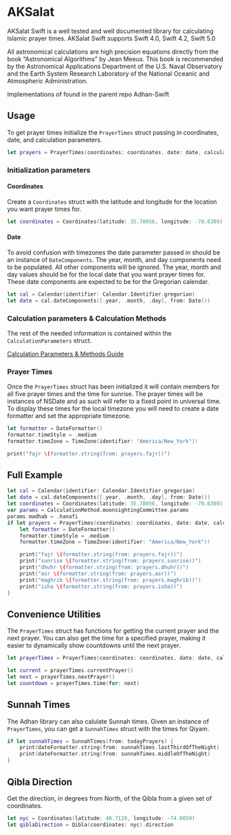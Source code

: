 # AKSalat

AKSalat Swift is a well tested and well documented library for calculating Islamic prayer times. AKSalat Swift supports Swift 4.0, Swift 4.2, Swift 5.0

All astronomical calculations are high precision equations directly from the book “Astronomical Algorithms” by Jean Meeus. This book is recommended by the Astronomical Applications Department of the U.S. Naval Observatory and the Earth System Research Laboratory of the National Oceanic and Atmospheric Administration.

Implementations of found in the parent repo Adhan-Swift


## Usage

To get prayer times initialize the `PrayerTimes` struct passing in coordinates,
date, and calculation parameters.

```swift
let prayers = PrayerTimes(coordinates: coordinates, date: date, calculationParameters: params)
```

### Initialization parameters

#### Coordinates

Create a `Coordinates` struct with the latitude and longitude for the location
you want prayer times for.

```swift
let coordinates = Coordinates(latitude: 35.78056, longitude: -78.6389)
```

#### Date

To avoid confusion with timezones the date parameter passed in should be an instance of
`DateComponents`. The year, month, and day components need to be populated. All other
components will be ignored. The year, month and day values should be for the local date
that you want prayer times for. These date components are expected to be for the Gregorian calendar.

```swift
let cal = Calendar(identifier: Calendar.Identifier.gregorian)
let date = cal.dateComponents([.year, .month, .day], from: Date())
```

### Calculation parameters & Calculation Methods

The rest of the needed information is contained within the `CalculationParameters` struct.

[Calculation Parameters & Methods Guide](METHODS.md)



### Prayer Times

Once the `PrayerTimes` struct has been initialized it will contain members
for all five prayer times and the time for sunrise. The prayer times will be instances
of NSDate and as such will refer to a fixed point in universal time. To display these
times for the local timezone you will need to create a date formatter and set
the appropriate timezone.

```swift
let formatter = DateFormatter()
formatter.timeStyle = .medium
formatter.timeZone = TimeZone(identifier: "America/New_York")!

print("fajr \(formatter.string(from: prayers.fajr))")
```

## Full Example

```swift
let cal = Calendar(identifier: Calendar.Identifier.gregorian)
let date = cal.dateComponents([.year, .month, .day], from: Date())
let coordinates = Coordinates(latitude: 35.78056, longitude: -78.6389)
var params = CalculationMethod.moonsightingCommittee.params
params.madhab = .hanafi
if let prayers = PrayerTimes(coordinates: coordinates, date: date, calculationParameters: params) {
    let formatter = DateFormatter()
    formatter.timeStyle = .medium
    formatter.timeZone = TimeZone(identifier: "America/New_York")!

    print("fajr \(formatter.string(from: prayers.fajr))")
    print("sunrise \(formatter.string(from: prayers.sunrise))")
    print("dhuhr \(formatter.string(from: prayers.dhuhr))")
    print("asr \(formatter.string(from: prayers.asr))")
    print("maghrib \(formatter.string(from: prayers.maghrib))")
    print("isha \(formatter.string(from: prayers.isha))")
}
```

## Convenience Utilities

The `PrayerTimes` struct has functions for getting the current prayer and the next prayer. You can also get the time for a specified prayer, making it
easier to dynamically show countdowns until the next prayer.

```swift
let prayerTimes = PrayerTimes(coordinates: coordinates, date: date, calculationParameters: params)

let current = prayerTimes.currentPrayer()
let next = prayerTimes.nextPrayer()
let countdown = prayerTimes.time(for: next)
```

## Sunnah Times

The Adhan library can also calulate Sunnah times. Given an instance of `PrayerTimes`, you can get a `SunnahTimes` struct with the times for Qiyam.

```swift
if let sunnahTimes = SunnahTimes(from: todayPrayers) {
	print(dateFormatter.string(from: sunnahTimes.lastThirdOfTheNight)
	print(dateFormatter.string(from: sunnahTimes.middleOfTheNight)
}
```

## Qibla Direction

Get the direction, in degrees from North, of the Qibla from a given set of coordinates.

```swift
let nyc = Coordinates(latitude: 40.7128, longitude: -74.0059)
let qiblaDirection = Qibla(coordinates: nyc).direction
```


